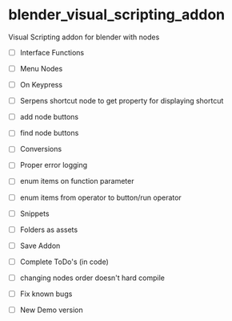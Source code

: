 # blender_visual_scripting_addon
Visual Scripting addon for blender with nodes

- [ ] Interface Functions
- [ ] Menu Nodes

- [ ] On Keypress
- [ ] Serpens shortcut node to get property for displaying shortcut
- [ ] add node buttons
- [ ] find node buttons
- [ ] Conversions
- [ ] Proper error logging
- [ ] enum items on function parameter
- [ ] enum items from operator to button/run operator
- [ ] Snippets
- [ ] Folders as assets
- [ ] Save Addon
- [ ] Complete ToDo's (in code)
- [ ] changing nodes order doesn't hard compile
- [ ] Fix known bugs

- [ ] New Demo version